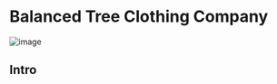 # Balanced Tree Clothing Company
![image](https://github.com/user-attachments/assets/690c7772-2e34-4667-b1b9-01c0595f0333)

## Intro
